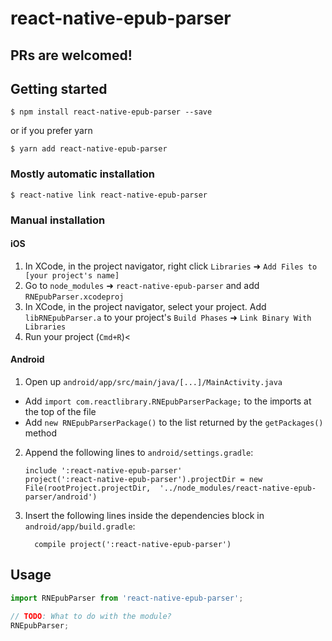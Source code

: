 
# react-native-epub-parser

## PRs are welcomed!

## Getting started

`$ npm install react-native-epub-parser --save`

or if you prefer yarn

`$ yarn add react-native-epub-parser`

### Mostly automatic installation

`$ react-native link react-native-epub-parser`

### Manual installation


#### iOS

1. In XCode, in the project navigator, right click `Libraries` ➜ `Add Files to [your project's name]`
2. Go to `node_modules` ➜ `react-native-epub-parser` and add `RNEpubParser.xcodeproj`
3. In XCode, in the project navigator, select your project. Add `libRNEpubParser.a` to your project's `Build Phases` ➜ `Link Binary With Libraries`
4. Run your project (`Cmd+R`)<

#### Android

1. Open up `android/app/src/main/java/[...]/MainActivity.java`
  - Add `import com.reactlibrary.RNEpubParserPackage;` to the imports at the top of the file
  - Add `new RNEpubParserPackage()` to the list returned by the `getPackages()` method
2. Append the following lines to `android/settings.gradle`:
  	```
  	include ':react-native-epub-parser'
  	project(':react-native-epub-parser').projectDir = new File(rootProject.projectDir, 	'../node_modules/react-native-epub-parser/android')
  	```
3. Insert the following lines inside the dependencies block in `android/app/build.gradle`:
  	```
      compile project(':react-native-epub-parser')
  	```


## Usage
```javascript
import RNEpubParser from 'react-native-epub-parser';

// TODO: What to do with the module?
RNEpubParser;
```
  